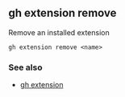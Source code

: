 

## gh extension remove

Remove an installed extension

```
gh extension remove <name>
```

### See also

* [gh extension](./gh_extension)
